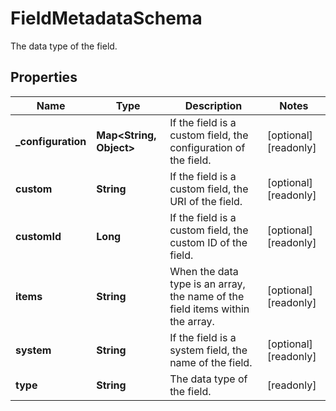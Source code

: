 

# FieldMetadataSchema

The data type of the field.

## Properties

| Name | Type | Description | Notes |
|------------ | ------------- | ------------- | -------------|
|**_configuration** | **Map&lt;String, Object&gt;** | If the field is a custom field, the configuration of the field. |  [optional] [readonly] |
|**custom** | **String** | If the field is a custom field, the URI of the field. |  [optional] [readonly] |
|**customId** | **Long** | If the field is a custom field, the custom ID of the field. |  [optional] [readonly] |
|**items** | **String** | When the data type is an array, the name of the field items within the array. |  [optional] [readonly] |
|**system** | **String** | If the field is a system field, the name of the field. |  [optional] [readonly] |
|**type** | **String** | The data type of the field. |  [readonly] |



